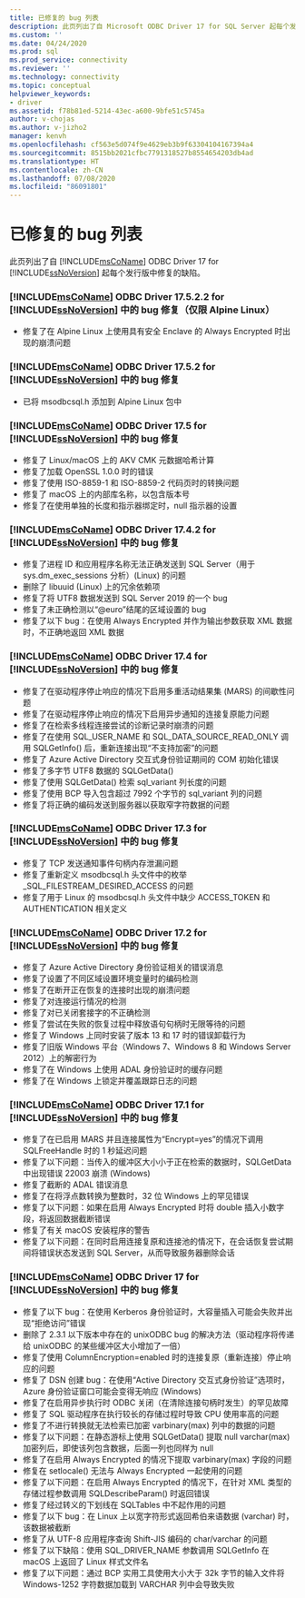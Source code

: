 ```yaml
---
title: 已修复的 bug 列表
description: 此页列出了自 Microsoft ODBC Driver 17 for SQL Server 起每个发行版中修复的缺陷。
ms.custom: ''
ms.date: 04/24/2020
ms.prod: sql
ms.prod_service: connectivity
ms.reviewer: ''
ms.technology: connectivity
ms.topic: conceptual
helpviewer_keywords:
- driver
ms.assetid: f78b81ed-5214-43ec-a600-9bfe51c5745a
author: v-chojas
ms.author: v-jizho2
manager: kenvh
ms.openlocfilehash: cf563e5d074f9e4629eb3b9f63304104167394a4
ms.sourcegitcommit: 8515bb2021cfbc7791318527b8554654203db4ad
ms.translationtype: HT
ms.contentlocale: zh-CN
ms.lasthandoff: 07/08/2020
ms.locfileid: "86091801"
---
```

# <a name="list-of-bugs-fixed"></a>已修复的 bug 列表

此页列出了自 [!INCLUDE[msCoName](../../includes/msconame_md.md)] ODBC Driver 17 for [!INCLUDE[ssNoVersion](../../includes/ssnoversion-md.md)] 起每个发行版中修复的缺陷。

### <a name="bug-fixes-in-the-msconame-odbc-driver-17522-for-ssnoversion-alpine-linux-only"></a>[!INCLUDE[msCoName](../../includes/msconame_md.md)] ODBC Driver 17.5.2.2 for [!INCLUDE[ssNoVersion](../../includes/ssnoversion-md.md)] 中的 bug 修复（仅限 Alpine Linux）

- 修复了在 Alpine Linux 上使用具有安全 Enclave 的 Always Encrypted 时出现的崩溃问题

### <a name="bug-fixes-in-the-msconame-odbc-driver-1752-for-ssnoversion"></a>[!INCLUDE[msCoName](../../includes/msconame_md.md)] ODBC Driver 17.5.2 for [!INCLUDE[ssNoVersion](../../includes/ssnoversion-md.md)] 中的 bug 修复

- 已将 msodbcsql.h 添加到 Alpine Linux 包中

### <a name="bug-fixes-in-the-msconame-odbc-driver-175-for-ssnoversion"></a>[!INCLUDE[msCoName](../../includes/msconame_md.md)] ODBC Driver 17.5 for [!INCLUDE[ssNoVersion](../../includes/ssnoversion-md.md)] 中的 bug 修复

- 修复了 Linux/macOS 上的 AKV CMK 元数据哈希计算
- 修复了加载 OpenSSL 1.0.0 时的错误
- 修复了使用 ISO-8859-1 和 ISO-8859-2 代码页时的转换问题
- 修复了 macOS 上的内部库名称，以包含版本号
- 修复了在使用单独的长度和指示器绑定时，null 指示器的设置

### <a name="bug-fixes-in-the-msconame-odbc-driver-1742-for-ssnoversion"></a>[!INCLUDE[msCoName](../../includes/msconame_md.md)] ODBC Driver 17.4.2 for [!INCLUDE[ssNoVersion](../../includes/ssnoversion-md.md)] 中的 bug 修复

 - 修复了进程 ID 和应用程序名称无法正确发送到 SQL Server（用于 sys.dm_exec_sessions 分析）(Linux) 的问题
 - 删除了 libuuid (Linux) 上的冗余依赖项
 - 修复了将 UTF8 数据发送到 SQL Server 2019 的一个 bug
 - 修复了未正确检测以“@euro”结尾的区域设置的 bug
 - 修复了以下 bug：在使用 Always Encrypted 并作为输出参数获取 XML 数据时，不正确地返回 XML 数据

### <a name="bug-fixes-in-the-msconame-odbc-driver-174-for-ssnoversion"></a>[!INCLUDE[msCoName](../../includes/msconame_md.md)] ODBC Driver 17.4 for [!INCLUDE[ssNoVersion](../../includes/ssnoversion-md.md)] 中的 bug 修复

- 修复了在驱动程序停止响应的情况下启用多重活动结果集 (MARS) 的间歇性问题
- 修复了在驱动程序停止响应的情况下启用异步通知的连接复原能力问题
- 修复了在检索多线程连接尝试的诊断记录时崩溃的问题
- 修复了在使用 SQL_USER_NAME 和 SQL_DATA_SOURCE_READ_ONLY 调用 SQLGetInfo() 后，重新连接出现“不支持加密”的问题
- 修复了 Azure Active Directory 交互式身份验证期间的 COM 初始化错误
- 修复了多字节 UTF8 数据的 SQLGetData()
- 修复了使用 SQLGetData() 检索 sql_variant 列长度的问题
- 修复了使用 BCP 导入包含超过 7992 个字节的 sql_variant 列的问题
- 修复了将正确的编码发送到服务器以获取窄字符数据的问题

### <a name="bug-fixes-in-the-msconame-odbc-driver-173-for-ssnoversion"></a>[!INCLUDE[msCoName](../../includes/msconame_md.md)] ODBC Driver 17.3 for [!INCLUDE[ssNoVersion](../../includes/ssnoversion-md.md)] 中的 bug 修复

- 修复了 TCP 发送通知事件句柄内存泄漏问题
- 修复了重新定义 msodbcsql.h 头文件中的枚举 _SQL_FILESTREAM_DESIRED_ACCESS 的问题
- 修复了用于 Linux 的 msodbcsql.h 头文件中缺少 ACCESS_TOKEN 和 AUTHENTICATION 相关定义

### <a name="bug-fixes-in-the-msconame-odbc-driver-172-for-ssnoversion"></a>[!INCLUDE[msCoName](../../includes/msconame_md.md)] ODBC Driver 17.2 for [!INCLUDE[ssNoVersion](../../includes/ssnoversion-md.md)] 中的 bug 修复

- 修复了 Azure Active Directory 身份验证相关的错误消息
- 修复了设置了不同区域设置环境变量时的编码检测
- 修复了在断开正在恢复的连接时出现的崩溃问题
- 修复了对连接运行情况的检测
- 修复了对已关闭套接字的不正确检测
- 修复了尝试在失败的恢复过程中释放语句句柄时无限等待的问题
- 修复了 Windows 上同时安装了版本 13 和 17 时的错误卸载行为
- 修复了旧版 Windows 平台（Windows 7、Windows 8 和 Windows Server 2012）上的解密行为
- 修复了在 Windows 上使用 ADAL 身份验证时的缓存问题
- 修复了在 Windows 上锁定并覆盖跟踪日志的问题

### <a name="bug-fixes-in-the-msconame-odbc-driver-171-for-ssnoversion"></a>[!INCLUDE[msCoName](../../includes/msconame_md.md)] ODBC Driver 17.1 for [!INCLUDE[ssNoVersion](../../includes/ssnoversion-md.md)] 中的 bug 修复

- 修复了在已启用 MARS 并且连接属性为“Encrypt=yes”的情况下调用 SQLFreeHandle 时的 1 秒延迟问题
- 修复了以下问题：当传入的缓冲区大小小于正在检索的数据时，SQLGetData 中出现错误 22003 崩溃 (Windows)
- 修复了截断的 ADAL 错误消息
- 修复了在将浮点数转换为整数时，32 位 Windows 上的罕见错误
- 修复了以下问题：如果在启用 Always Encrypted 时将 double 插入小数字段，将返回数据截断错误
- 修复了有关 macOS 安装程序的警告
- 修复了以下问题：在同时启用连接复原和连接池的情况下，在会话恢复尝试期间将错误状态发送到 SQL Server，从而导致服务器删除会话

### <a name="bug-fixes-in-the-msconame-odbc-driver-17-for-ssnoversion"></a>[!INCLUDE[msCoName](../../includes/msconame_md.md)] ODBC Driver 17 for [!INCLUDE[ssNoVersion](../../includes/ssnoversion-md.md)] 中的 bug 修复

- 修复了以下 bug：在使用 Kerberos 身份验证时，大容量插入可能会失败并出现“拒绝访问”错误
- 删除了 2.3.1 以下版本中存在的 unixODBC bug 的解决方法（驱动程序将传递给 unixODBC 的某些缓冲区大小增加了一倍）
- 修复了使用 ColumnEncryption=enabled 时的连接复原（重新连接）停止响应的问题
- 修复了 DSN 创建 bug：在使用“Active Directory 交互式身份验证”选项时，Azure 身份验证窗口可能会变得无响应 (Windows)
- 修复了在启用异步执行时 ODBC 关闭（在清除连接句柄时发生）的罕见故障
- 修复了 SQL 驱动程序在执行较长的存储过程时导致 CPU 使用率高的问题
- 修复了不进行转换就无法检索已加密 varbinary(max) 列中的数据的问题
- 修复了以下问题：在静态游标上使用 SQLGetData() 提取 null varchar(max) 加密列后，即使该列包含数据，后面一列也同样为 null
- 修复了在启用 Always Encrypted 的情况下提取 varbinary(max) 字段的问题
- 修复在 setlocale() 无法与 Always Encrypted 一起使用的问题
- 修复了以下问题：在启用 Always Encrypted 的情况下，在针对 XML 类型的存储过程参数调用 SQLDescribeParam() 时返回错误
- 修复了经过转义的下划线在 SQLTables 中不起作用的问题
- 修复了以下 bug：在 Linux 上以宽字符形式返回希伯来语数据 (varchar) 时，该数据被截断
- 修复了从 UTF-8 应用程序查询 Shift-JIS 编码的 char/varchar 的问题
- 修复了以下缺陷：使用 SQL_DRIVER_NAME 参数调用 SQLGetInfo 在 macOS 上返回了 Linux 样式文件名
- 修复了以下问题：通过 BCP 实用工具使用大小大于 32k 字节的输入文件将 Windows-1252 字符数据加载到 VARCHAR 列中会导致失败
